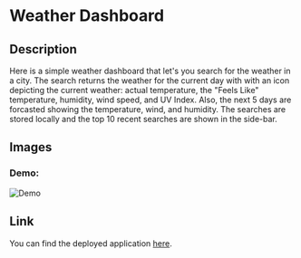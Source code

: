# Weather Dashboard

## Description

Here is a simple weather dashboard that let's you search for the weather in a city. The search returns the weather for the current day with with an icon depicting the current weather: actual temperature, the "Feels Like" temperature, humidity, wind speed, and UV Index. Also, the next 5 days are forcasted showing the temperature, wind, and humidity. The searches are stored locally and the top 10 recent searches are shown in the side-bar.

## Images

### Demo:

![Demo](./assets/demo.gif)

## Link

You can find the deployed application [here](https://nobleburgundy.github.io/jcg-weather-dashboard).
